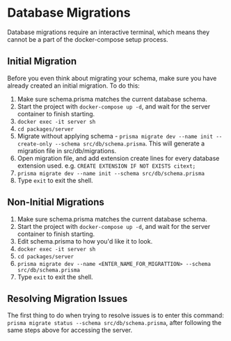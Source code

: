 # Database Migrations
Database migrations require an interactive terminal, which means they cannot be a part of the docker-compose setup process. 

## Initial Migration
Before you even think about migrating your schema, make sure you have already created an initial migration. To do this:  
1. Make sure schema.prisma matches the current database schema.  
2. Start the project with `docker-compose up -d`, and wait for the server container to finish starting.
3. `docker exec -it server sh`   
4. `cd packages/server`  
5. Migrate without applying schema - `prisma migrate dev --name init --create-only --schema src/db/schema.prisma`. This will generate a migration file in src/db/migrations.
6. Open migration file, and add extension create lines for every database extension used.
    e.g. `CREATE EXTENSION IF NOT EXISTS citext;`
7. `prisma migrate dev --name init --schema src/db/schema.prisma`  
8. Type `exit` to exit the shell.  


## Non-Initial Migrations
1. Make sure schema.prisma matches the current database schema.  
2. Start the project with `docker-compose up -d`, and wait for the server container to finish starting.  
3. Edit schema.prisma to how you'd like it to look.  
3. `docker exec -it server sh`   
4. `cd packages/server`  
5. `prisma migrate dev --name <ENTER_NAME_FOR_MIGRATTION> --schema src/db/schema.prisma`  
4. Type `exit` to exit the shell.  


## Resolving Migration Issues
The first thing to do when trying to resolve issues is to enter this command: `prisma migrate status --schema src/db/schema.prisma`, after following the same steps above for accessing the server.